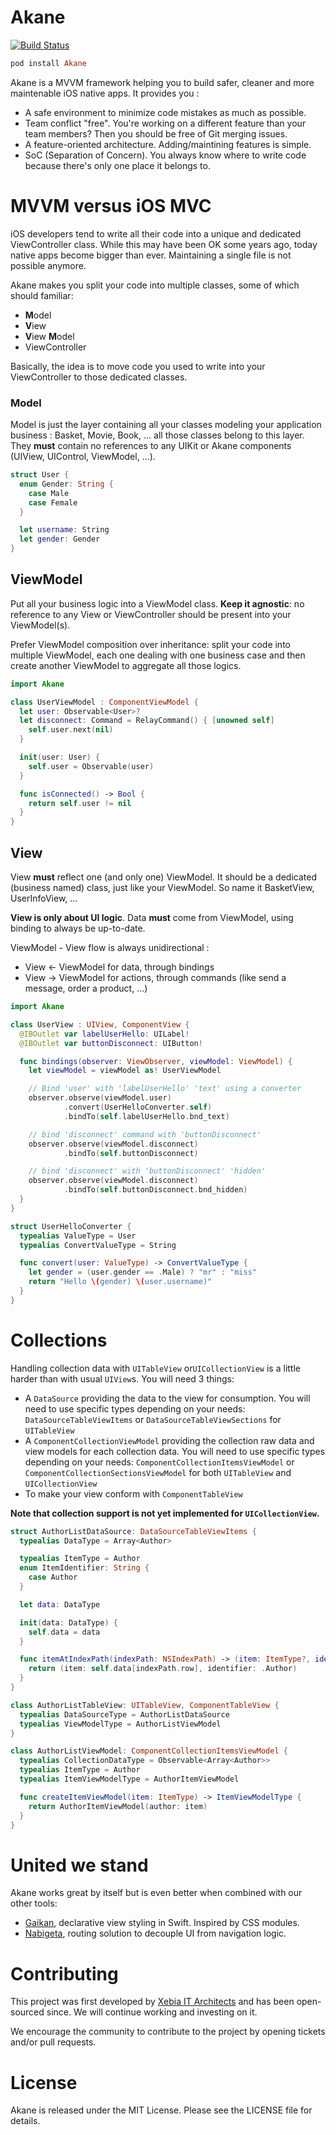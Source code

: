 # Akane
[![Build Status](https://travis-ci.org/akane/Akane.svg)](https://travis-ci.org/akane/Akane)

```ruby
pod install Akane
```

Akane is a MVVM framework helping you to build safer, cleaner and more maintenable iOS native apps.
It provides you :

- A safe environment to minimize code mistakes as much as possible.
- Team conflict "free". You're working on a different feature than your team members? Then you should be free of Git merging issues.
- A feature-oriented architecture. Adding/maintining features is simple.
- SoC (Separation of Concern). You always know where to write code because there's only one place it belongs to.

# MVVM versus iOS MVC

iOS developers tend to write all their code into a unique and dedicated ViewController class. While this may have been OK some years ago, today native apps become bigger than ever. Maintaining a single file is not possible anymore.

Akane makes you split your code into multiple classes, some of which should familiar:

- **M**odel
- **V**iew
- **V**iew **M**odel
- ViewController

Basically, the idea is to move code you used to write into your ViewController to those dedicated classes.

### Model

Model is just the layer containing all your classes modeling your application business : Basket, Movie, Book, ... all those classes belong to this layer. They **must** contain no references to any UIKit or Akane components (UIView, UIControl, ViewModel, ...).

```swift
struct User {
  enum Gender: String {
    case Male
    case Female
  }

  let username: String
  let gender: Gender
}
```

## ViewModel

Put all your business logic into a ViewModel class. **Keep it agnostic**: no reference to any View or ViewController should be present into your ViewModel(s).

Prefer ViewModel composition over inheritance: split your code into multiple ViewModel, each one dealing with one business case and then create another ViewModel to aggregate all those logics.

```swift
import Akane

class UserViewModel : ComponentViewModel {
  let user: Observable<User>?
  let disconnect: Command = RelayCommand() { [unowned self]
    self.user.next(nil)
  }

  init(user: User) {
    self.user = Observable(user)
  }

  func isConnected() -> Bool {
    return self.user != nil
  }
}

```

## View

View **must** reflect one (and only one) ViewModel. It should be a dedicated (business named) class, just like your ViewModel. So name it BasketView, UserInfoView, ...

**View is only about UI logic**. Data **must** come from ViewModel, using binding to always be up-to-date.

ViewModel - View flow is always unidirectional :
- View <- ViewModel for data, through bindings
- View -> ViewModel for actions, through commands (like send a message, order a product, ...)

```swift
import Akane

class UserView : UIView, ComponentView {
  @IBOutlet var labelUserHello: UILabel!
  @IBOutlet var buttonDisconnect: UIButton!

  func bindings(observer: ViewObserver, viewModel: ViewModel) {
    let viewModel = viewModel as! UserViewModel

    // Bind 'user' with 'labelUserHello' 'text' using a converter
    observer.observe(viewModel.user)
            .convert(UserHelloConverter.self)
            .bindTo(self.labelUserHello.bnd_text)

    // bind 'disconnect' command with 'buttonDisconnect'
    observer.observe(viewModel.disconnect)
            .bindTo(self.buttonDisconnect)

    // bind 'disconnect' with 'buttonDisconnect' 'hidden'
    observer.observe(viewModel.disconnect)
            .bindTo(self.buttonDisconnect.bnd_hidden)
  }
}

struct UserHelloConverter {
  typealias ValueType = User
  typealias ConvertValueType = String

  func convert(user: ValueType) -> ConvertValueType {
    let gender = (user.gender == .Male) ? "mr" : "miss"
    return "Hello \(gender) \(user.username)"
  }
}

```

# Collections

Handling collection data with `UITableView` or`UICollectionView` is a little harder than with usual `UIView`s. You will need 3 things:

- A `DataSource` providing the data to the view for consumption. You will need to use specific types depending on your needs: `DataSourceTableViewItems` or `DataSourceTableViewSections` for `UITableView`
- A `ComponentCollectionViewModel` providing the collection raw data and view models for each collection data. You will need to use specific types depending on your needs: `ComponentCollectionItemsViewModel` or `ComponentCollectionSectionsViewModel` for both `UITableView` and `UICollectionView`
- To make your view conform with `ComponentTableView`

**Note that collection support is not yet implemented for `UICollectionView`.**

```swift
struct AuthorListDataSource: DataSourceTableViewItems {
  typealias DataType = Array<Author>

  typealias ItemType = Author
  enum ItemIdentifier: String {
    case Author
  }

  let data: DataType

  init(data: DataType) {
    self.data = data
  }

  func itemAtIndexPath(indexPath: NSIndexPath) -> (item: ItemType?, identifier: ItemIdentifier) {
    return (item: self.data[indexPath.row], identifier: .Author)
  }
}

class AuthorListTableView: UITableView, ComponentTableView {
  typealias DataSourceType = AuthorListDataSource
  typealias ViewModelType = AuthorListViewModel
}

class AuthorListViewModel: ComponentCollectionItemsViewModel {
  typealias CollectionDataType = Observable<Array<Author>>
  typealias ItemType = Author
  typealias ItemViewModelType = AuthorItemViewModel

  func createItemViewModel(item: ItemType) -> ItemViewModelType {
    return AuthorItemViewModel(author: item)
  }
}
```

# United we stand

Akane works great by itself but is even better when combined with our other tools:

- [Gaikan](https://github.com/akane/Gaikan), declarative view styling in Swift. Inspired by CSS modules.
- [Nabigeta](https://github.com/akane/Nabigeta), routing solution to decouple UI from navigation logic.

# Contributing

This project was first developed by [Xebia IT Architects](http://xebia.fr) and has been open-sourced since. We will continue working and investing on it.

We encourage the community to contribute to the project by opening tickets and/or pull requests.

# License

Akane is released under the MIT License. Please see the LICENSE file for details.
